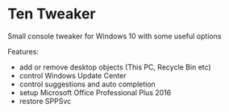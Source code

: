 # Ten Tweaker
Small console tweaker for Windows 10 with some useful options

Features:
- add or remove desktop objects (This PC, Recycle Bin etc)
- control Windows Update Center
- control suggestions and auto completion
- setup Microsoft Office Professional Plus 2016
- restore SPPSvc